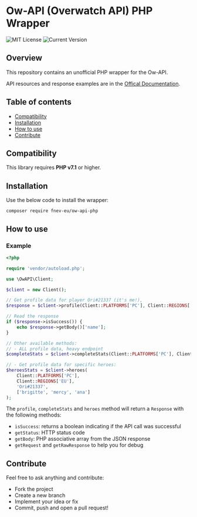 # Ow-API (Overwatch API) PHP Wrapper

![MIT License](https://img.shields.io/badge/license-MIT-007EC7.svg?style=flat-square)
![Current Version](https://img.shields.io/badge/version-1.0.1-green.svg)

## Overview

This repository contains an unofficial PHP wrapper for the Ow-API.

API resources and response examples are in the [Offical Documentation](https://ow-api.com/).

## Table of contents

- [Compatibility](#compatibility)
- [Installation](#installation)
- [How to use](#how-to-use)
- [Contribute](#contribute)

## Compatibility

This library requires **PHP v7.1** or higher.

## Installation

Use the below code to install the wrapper:

`composer require fnev-eu/ow-api-php`

## How to use

### Example

```php
<?php

require 'vendor/autoload.php';

use \OwAPI\Client;

$client = new Client(); 

// Get profile data for player Ori#21337 (it's me!), 
$response = $client->profile(Client::PLATFORMS['PC'], Client::REGIONS['EU'], 'Ori#21337');

// Read the response
if ($response->isSuccess()) {
    echo $response->getBody()['name'];
}

// Other available methods:
// - ALL profile data, heavy endpoint
$completeStats = $client->completeStats(Client::PLATFORMS['PC'], Client::REGIONS['EU'], 'Ori#21337');

// - Get profile data for specific heroes:
$heroesStats = $client->heroes(
    Client::PLATFORMS['PC'],
    Client::REGIONS['EU'],
    'Ori#21337',
    ['brigitte', 'mercy', 'ana']
);
```

The `profile`, `completeStats` and `heroes` method will return a `Response` with the following methods:
- `isSuccess`: returns a boolean indicating if the API call was successful
- `getStatus`: HTTP status code
- `getBody`: PHP associative array from the JSON response
- `getRequest` and `getRawResponse` to help you for debug 

## Contribute

Feel free to ask anything and contribute:
- Fork the project
- Create a new branch
- Implement your idea or fix
- Commit, push and open a pull request!

